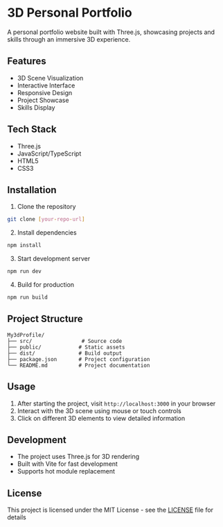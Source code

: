 # 3D Personal Portfolio

A personal portfolio website built with Three.js, showcasing projects and skills through an immersive 3D experience.

## Features

- 3D Scene Visualization
- Interactive Interface
- Responsive Design
- Project Showcase
- Skills Display

## Tech Stack

- Three.js
- JavaScript/TypeScript
- HTML5
- CSS3

## Installation

1. Clone the repository
```bash
git clone [your-repo-url]
```

2. Install dependencies
```bash
npm install
```

3. Start development server
```bash
npm run dev
```

4. Build for production
```bash
npm run build
```

## Project Structure

```
My3dProfile/
├── src/                # Source code
├── public/            # Static assets
├── dist/              # Build output
├── package.json       # Project configuration
└── README.md          # Project documentation
```

## Usage

1. After starting the project, visit `http://localhost:3000` in your browser
2. Interact with the 3D scene using mouse or touch controls
3. Click on different 3D elements to view detailed information

## Development

- The project uses Three.js for 3D rendering
- Built with Vite for fast development
- Supports hot module replacement


## License

This project is licensed under the MIT License - see the [LICENSE](LICENSE) file for details
